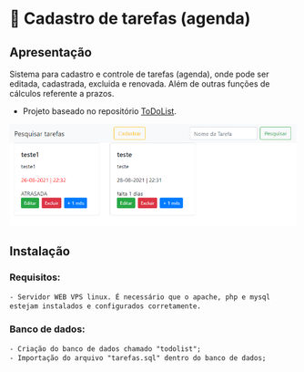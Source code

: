 #  📅  Cadastro de tarefas (agenda)
## Apresentação

Sistema para cadastro e controle de tarefas (agenda), onde pode ser editada, cadastrada, excluida e renovada. Além de outras funções de cálculos referente a prazos.  
- Projeto baseado no repositório [ToDoList](https://github.com/ZxPedro/ToDoList).

<img src="assets/img/layout.png">



## Instalação
### Requisitos:

``` 
- Servidor WEB VPS linux. É necessário que o apache, php e mysql estejam instalados e configurados corretamente. 
 ```
 
 ### Banco de dados:

 ``` 
 - Criação do banco de dados chamado "todolist";
 - Importação do arquivo "tarefas.sql" dentro do banco de dados;
 ```



